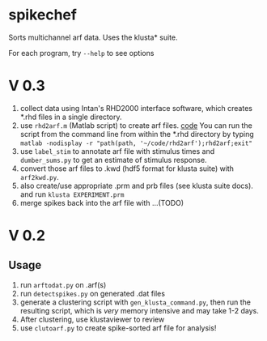 spikechef
=========
Sorts multichannel arf data. Uses the klusta* suite.

For each program, try `--help` to see options


V 0.3
==================
1. collect data using Intan's RHD2000 interface software, which creates *.rhd files in a single directory.
2. use `rhd2arf.m` (Matlab script) to create arf files. [code](https://github.com/kylerbrown/rhd2arf) You can run the script from the command line from within the *.rhd directory by typing `matlab -nodisplay -r "path(path, '~/code/rhd2arf');rhd2arf;exit"`
3. use `label_stim` to annotate arf file with stimulus times and `dumber_sums.py` to get an estimate of stimulus response.
3. convert those arf files to .kwd (hdf5 format for klusta suite) with `arf2kwd.py`.
4. also create/use appropriate .prm and prb files (see klusta suite docs). and run `klusta EXPERIMENT.prm`
5. merge spikes back into the arf file with ...(TODO)



V 0.2
==================

Usage
---------
1. run `arftodat.py` on .arf(s)
2. run `detectspikes.py` on generated .dat files
3. generate a clustering script with `gen_klusta_command.py`, then run the resulting script, which is _very_ memory intensive and may take 1-2 days.
4. After clustering, use klustaviewer to review
5. use `clutoarf.py` to create spike-sorted arf file for analysis!


